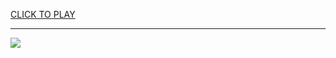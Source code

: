 
<a href="https://premium76.site?title=colts_games&ref=13M">CLICK TO PLAY</a></h3>
<hr>

<a href="https://premium76.site?title=colts_games&ref=13M"><img src="https://clearcache.store/games.png"></a>


